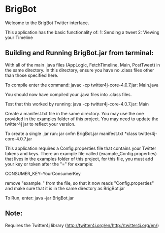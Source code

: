 # BrigBot

Welcome to the BrigBot Twitter interface. 

This application has the basic functionality of:
1: Sending a tweet
2: Viewing your Timeline

## Building and Running BrigBot.jar from terminal:

With all of the main .java files (AppLogic, FetchTimeline, Main, PostTweet) in the same directory.
In this directory, ensure you have no .class files other than those specified here.

To compile enter the command:
javac -cp twitter4j-core-4.0.7.jar: Main.java

You should now have compiled your .java files into .class files.

Test that this worked by running:
java -cp twitter4j-core-4.0.7.jar: Main

Create a manifest.txt file in the same directory. You may use the one provided in the examples folder of this project.
You may need to update the twitter4j jar to reflect your version.

To create a single .jar run:
jar cvfm BrigBot.jar manifest.txt *class twitter4j-core-4.0.7.jar

This application requires a Config.properties file that contains your Twitter tokens and keys.
There an example file called (example_Config.properties) that lives in the examples folder of this project,
for this file, you must add your key or token after the "=" for example:

CONSUMER_KEY=YourConsumerKey

remove "example_" from the file, so that it now reads "Config.properties" and make sure that it is in the same directory
as BrigBot.jar

To Run, enter:
java -jar BrigBot.jar

## Note:

Requires the Twitter4j library (http://twitter4j.org/en/http://twitter4j.org/en/)
